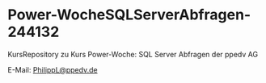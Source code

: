 # Power-WocheSQLServerAbfragen-244132
KursRepository zu Kurs Power-Woche: SQL Server Abfragen der ppedv AG

E-Mail: PhilippL@ppedv.de
